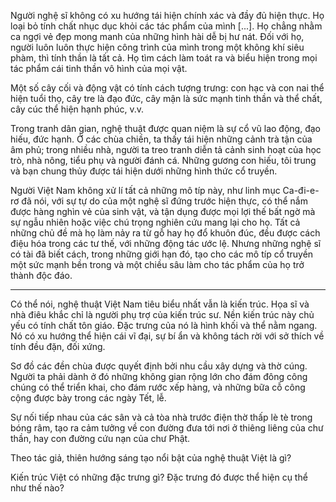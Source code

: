 Người nghệ sĩ không có xu hướng tái hiện chính xác và đầy đủ hiện thực. Họ loại bỏ tính chất nhục dục khỏi các tác phẩm của mình [...]. Họ chẳng nhằm ca ngợi vẻ đẹp mong manh của những hình hài dễ bị hư nát. Đối với họ, người luôn luôn thực hiện công trình của mình trong một không khí siêu phàm, thì tính thần là tất cả. Họ tìm cách làm toát ra và biểu hiện trong mọi tác phẩm cái tinh thần vô hình của mọi vật.

Một số cây cối và động vật có tính cách tượng trưng: con hạc và con nai thể hiện tuổi thọ, cây tre là đạo đức, cây mận là sức mạnh tinh thần và thể chất, cây cúc thể hiện hạnh phúc, v.v.

Trong tranh dân gian, nghệ thuật được quan niệm là sự cổ vũ lao động, đạo hiếu, đức hạnh. Ở các chùa chiền, ta thấy tái hiện những cảnh trà tận của âm phủ; trong nhiều nhà, người ta treo tranh diễn tả cảnh sinh hoạt của học trò, nhà nông, tiểu phụ và người đánh cá. Những gương con hiếu, tôi trung và bạn chung thủy được tái hiện dưới những hình thức cổ truyền.

Người Việt Nam không xử lí tất cả những mô típ này, như linh mục Ca-đi-e-rơ đã nói, với sự tự do của một nghệ sĩ đứng trước hiện thực, có thể nắm được hàng nghìn vẻ của sinh vật, và tận dụng được mọi lợi thế bất ngờ mà sự ngẫu nhiên hoặc việc chú trọng nghiên cứu mang lại cho họ. Tất cả những chủ đề mà họ làm nảy ra từ gỗ hay họ đổ khuôn đúc, đều được cách điệu hóa trong các tư thế, với những động tác ước lệ. Nhưng những nghệ sĩ có tài đã biết cách, trong những giới hạn đó, tạo cho các mô típ cổ truyền một sức mạnh bền trong và một chiều sâu làm cho tác phẩm của họ trở thành độc đáo.

* * *

Có thể nói, nghệ thuật Việt Nam tiêu biểu nhất vẫn là kiến trúc. Họa sĩ và nhà điêu khắc chỉ là người phụ trợ của kiến trúc sư. Nền kiến trúc này chủ yếu có tính chất tôn giáo. Đặc trưng của nó là hình khối và thể nằm ngang. Nó có xu hướng thể hiện cái vĩ đại, sự bí ẩn và không tách rời với sở thích về tính đều đặn, đối xứng.

Sơ đồ các đền chùa được quyết định bởi nhu cầu xây dựng và thờ cúng. Người ta phải dành ở đó những không gian rộng lớn cho đám đông công chúng có thể triển khai, cho đám rước xếp hàng, và những bữa cỗ công cộng được bày trong các ngày Tết, lễ.

Sự nối tiếp nhau của các sân và cả tòa nhà trước điện thờ thấp lè tè trong bóng râm, tạo ra cảm tưởng về con đường đưa tới nơi ở thiêng liêng của chư thần, hay con đường cứu nạn của chư Phật.

Theo tác giả, thiên hướng sáng tạo nổi bật của nghệ thuật Việt là gì?

Kiến trúc Việt có những đặc trưng gì? Đặc trưng đó được thể hiện cụ thể như thế nào?